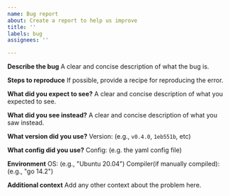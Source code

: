 ```yaml
---
name: Bug report
about: Create a report to help us improve
title: ''
labels: bug
assignees: ''

---
```


**Describe the bug**
A clear and concise description of what the bug is.

**Steps to reproduce**
If possible, provide a recipe for reproducing the error.

**What did you expect to see?**
A clear and concise description of what you expected to see.

**What did you see instead?**
A clear and concise description of what you saw instead.

**What version did you use?**
Version: (e.g., `v0.4.0`, `1eb551b`, etc)

**What config did you use?**
Config: (e.g. the yaml config file)

**Environment**
OS: (e.g., "Ubuntu 20.04")
Compiler(if manually compiled): (e.g., "go 14.2")

**Additional context**
Add any other context about the problem here.
